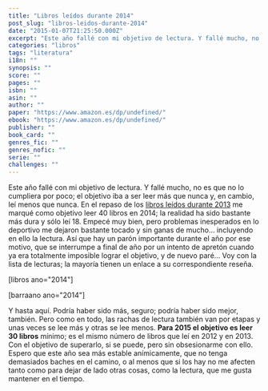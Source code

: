 ```yaml
---
title: "Libros leídos durante 2014"
post_slug: "libros-leidos-durante-2014"
date: "2015-01-07T21:25:50.000Z"
excerpt: "Este año fallé con mi objetivo de lectura. Y fallé mucho, no es que no lo cumpliera por poco; el objetivo iba a ser leer más que nunca y, en cambio, leí menos que nunca… me marqué como objetivo leer 40 libros en 2014; la realidad ha sido bastante más dura y sólo leí 18."
categories: "libros"
tags: "literatura"
i18n: ""
synopsis: ""
score: ""
pages: ""
isbn: ""
asin: ""
author: ""
paper: "https://www.amazon.es/dp/undefined/"
ebook: "https://www.amazon.es/dp/undefined/"
publisher: ""
book_card: ""
genres_fic: ""
genres_nofic: ""
serie: ""
challenges: ""
---
```


Este año fallé con mi objetivo de lectura. Y fallé mucho, no es que no lo cumpliera por poco; el objetivo iba a ser leer más que nunca y, en cambio, leí menos que nunca. En el repaso de los [libros leídos durante 2013](http://fjp.es/libros-leidos-durante-2013/ "Libros leídos durante 2013") me marqué como objetivo leer 40 libros en 2014; la realidad ha sido bastante más dura y sólo leí 18. Empecé muy bien, pero problemas inesperados en lo deportivo me dejaron bastante tocado y sin ganas de mucho… incluyendo en ello la lectura. Así que hay un parón importante durante el año por ese motivo, que se interrumpe a final de año por un intento de apretón cuando ya era totalmente imposible lograr el objetivo, y de nuevo paré… Voy con la lista de lecturas; la mayoría tienen un enlace a su correspondiente reseña.

\[libros ano="2014"\]

\[barraano ano="2014"\]

Y hasta aquí. Podría haber sido más, seguro; podría haber sido mejor, también. Pero como en todo, las rachas de lectura también van por etapas y unas veces se lee más y otras se lee menos. **Para 2015 el objetivo es leer 30 libros** mínimo; es el mismo número de libros que leí en 2012 y en 2013. Con el objetivo de superarlo, si se puede, pero sin obsesionarme con ello. Espero que este año sea más estable anímicamente, que no tenga demasiados baches en el camino, o al menos que si los hay no me afecten tanto como para dejar de lado otras cosas, como la lectura, que me gusta mantener en el tiempo.
